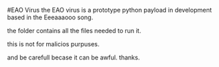#EAO Virus
the EAO virus is a prototype python payload in development based in the Eeeaaaooo song.


the folder contains all the files needed to run it.


this is not for malicios purpuses.

and be carefull becase it can be awful.
thanks.
